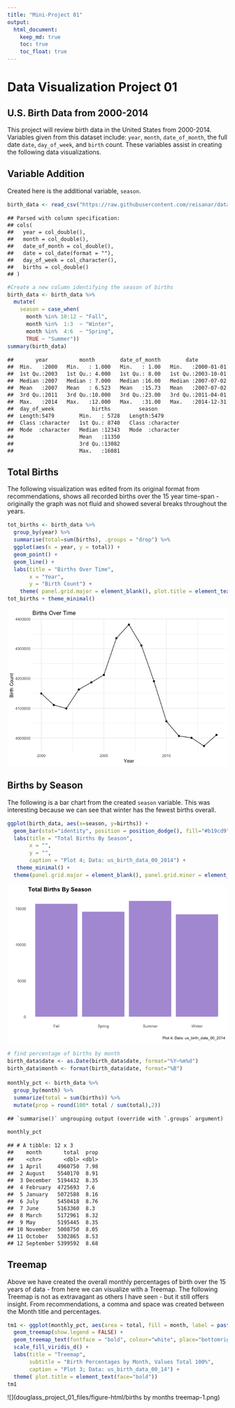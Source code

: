 ```yaml
---
title: "Mini-Project 01"
output: 
  html_document:
    keep_md: true
    toc: true
    toc_float: true
---
```


# Data Visualization Project 01

## U.S. Birth Data from 2000-2014
This project will review birth data in the United States from 2000-2014. Variables given from this dataset include: `year`, `month`, `date_of_month`, the full date `date`, `day_of_week`, and `birth` count. These variables assist in creating the following data visualizations.




## Variable Addition
Created here is the additional variable, `season`. 


```r
birth_data <- read_csv("https://raw.githubusercontent.com/reisanar/datasets/master/us_births_00_14.csv")
```

```
## Parsed with column specification:
## cols(
##   year = col_double(),
##   month = col_double(),
##   date_of_month = col_double(),
##   date = col_date(format = ""),
##   day_of_week = col_character(),
##   births = col_double()
## )
```

```r
#Create a new column identifying the season of births
birth_data <- birth_data %>%
  mutate(
    season = case_when(
      month %in% 10:12 ~ "Fall",
      month %in%  1:3  ~ "Winter",
      month %in%  4:6  ~ "Spring",
      TRUE ~ "Summer"))
summary(birth_data)
```

```
##       year          month        date_of_month        date           
##  Min.   :2000   Min.   : 1.000   Min.   : 1.00   Min.   :2000-01-01  
##  1st Qu.:2003   1st Qu.: 4.000   1st Qu.: 8.00   1st Qu.:2003-10-01  
##  Median :2007   Median : 7.000   Median :16.00   Median :2007-07-02  
##  Mean   :2007   Mean   : 6.523   Mean   :15.73   Mean   :2007-07-02  
##  3rd Qu.:2011   3rd Qu.:10.000   3rd Qu.:23.00   3rd Qu.:2011-04-01  
##  Max.   :2014   Max.   :12.000   Max.   :31.00   Max.   :2014-12-31  
##  day_of_week            births         season         
##  Length:5479        Min.   : 5728   Length:5479       
##  Class :character   1st Qu.: 8740   Class :character  
##  Mode  :character   Median :12343   Mode  :character  
##                     Mean   :11350                     
##                     3rd Qu.:13082                     
##                     Max.   :16081
```
## Total Births

The following visualization was edited from its original format from recommendations, shows all recorded births over the 15 year time-span - originally the graph was not fluid and showed several breaks throughout the years.


```r
tot_births <- birth_data %>%
  group_by(year) %>%
  summarise(total=sum(births), .groups = "drop") %>% 
  ggplot(aes(x = year, y = total)) + 
  geom_point() + 
  geom_line() +
  labs(title = "Births Over Time",
       x = "Year",
       y = "Birth Count") +
    theme( panel.grid.major = element_blank(), plot.title = element_text(face="bold"))
tot_births + theme_minimal()
```

![](douglass_project_01_files/figure-html/births_total-1.png)<!-- -->


## Births by Season

The following is a bar chart from the created `season` variable. This was interesting because we can see that winter has the fewest births overall.


```r
ggplot(birth_data, aes(x=season, y=births)) +
  geom_bar(stat="identity", position = position_dodge(), fill="#b19cd9") +
  labs(title = "Total Births By Season",
       x = "",
       y = "",
       caption = "Plot 4; Data: us_birth_data_00_2014") +
   theme_minimal() +
  theme(panel.grid.major = element_blank(), panel.grid.minor = element_blank(), legend.title = element_blank(), plot.title = element_text(face="bold"))
```

![](douglass_project_01_files/figure-html/births_season_viz-1.png)<!-- -->
       

```r
# find percentage of births by month
birth_data$date <- as.Date(birth_data$date, format="%Y~%m%d")
birth_data$month <- format(birth_data$date, format="%B")

monthly_pct <- birth_data %>%
  group_by(month) %>%
  summarize(total = sum(births)) %>%
  mutate(prop = round(100* total / sum(total),2))
```

```
## `summarise()` ungrouping output (override with `.groups` argument)
```

```r
monthly_pct
```

```
## # A tibble: 12 x 3
##    month       total  prop
##    <chr>       <dbl> <dbl>
##  1 April     4960750  7.98
##  2 August    5540170  8.91
##  3 December  5194432  8.35
##  4 February  4725693  7.6 
##  5 January   5072588  8.16
##  6 July      5450418  8.76
##  7 June      5163360  8.3 
##  8 March     5172961  8.32
##  9 May       5195445  8.35
## 10 November  5008750  8.05
## 11 October   5302865  8.53
## 12 September 5399592  8.68
```
## Treemap

Above we have created the overall monthly percentages of birth over the 15 years of data - from here we can visualize with a Treemap. The following Treemap is not as extravagant as others I have seen - but it still offers insight. From recommendations, a comma and space was created between the Month title and percentages.
       

```r
tm1 <- ggplot(monthly_pct, aes(area = total, fill = month, label = paste(month, prop, sep = ", "))) +
  geom_treemap(show.legend = FALSE) +
  geom_treemap_text(fontface = "bold", colour="white", place="bottomright", grow = FALSE) + 
  scale_fill_viridis_d() +
  labs(title = "Treemap",
       subtitle = "Birth Percentages by Month, Values Total 100%",
       caption = "Plot 3; Data: us_birth_data_00_14") +
  theme( plot.title = element_text(face="bold"))
tm1
```

![](douglass_project_01_files/figure-html/births by months treemap-1.png)<!-- -->
